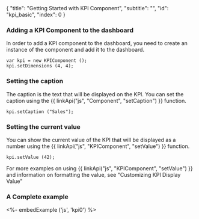 <meta>
{
	"title": "Getting Started with KPI Component",
	"subtitle": "",
	"id": "kpi_basic",
	"index": 0
}
</meta>

### Adding a KPI Component to the dashboard

In order to add a KPI component to the dashboard, you need to create an instance of the component and add it to the dashboard.

~~~
var kpi = new KPIComponent ();
kpi.setDimensions (4, 4);
~~~

### Setting the caption

The caption is the text that will be displayed on the KPI. You can set the caption using the {{ linkApi("js", "Component", "setCaption") }} function.

~~~
kpi.setCaption ("Sales");
~~~

### Setting the current value

You can show the current value of the KPI that will be displayed as a number using the {{ linkApi("js", "KPIComponent", "setValue") }} function.

~~~
kpi.setValue (42);
~~~

For more examples on using {{ linkApi("js", "KPIComponent", "setValue") }} and information on formatting the value, see "Customizing KPI Display Value"

### A Complete example

<%- embedExample ('js', 'kpi0') %>


